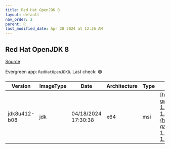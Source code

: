 ```yaml
---
title: Red Hat OpenJDK 8
layout: default
nav_order: 2
parent: R
last_modified_date: Apr 20 2024 at 12:26 AM
---
```


## Red Hat OpenJDK 8

[Source](https://developers.redhat.com/products/openjdk/overview)

Evergreen app: `RedHatOpenJDK8`. Last check: 🟢

| Version      | ImageType | Date                | Architecture | Type | URI                                                                                                                                                                                                                                                                                                |
| ------------ | --------- | ------------------- | ------------ | ---- | -------------------------------------------------------------------------------------------------------------------------------------------------------------------------------------------------------------------------------------------------------------------------------------------------- |
| jdk8u412-b08 | jdk       | 04/18/2024 17:30:38 | x64          | msi  | [https://developers.redhat.com/content-gateway/file/pub/openjdk/adoptium/April_2024/java-1.8.0-openjdk-1.8.0.412-1.b08.redhat.windows.x86_64.msi](https://developers.redhat.com/content-gateway/file/pub/openjdk/adoptium/April_2024/java-1.8.0-openjdk-1.8.0.412-1.b08.redhat.windows.x86_64.msi) |
